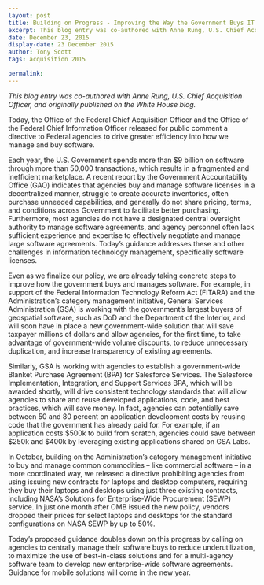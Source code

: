 ```yaml
---
layout: post
title: Building on Progress - Improving the Way the Government Buys IT
excerpt: This blog entry was co-authored with Anne Rung, U.S. Chief Acquisition Officer, and originally published on the White House blog. Today, the Office of the Federal Chief Acquisition Officer and the Office of the Federal Chief Information Officer released for public comment a directive to Federal agencies to drive greater efficiency into how we manage and buy software.
date: December 23, 2015
display-date: 23 December 2015
author: Tony Scott
tags: acquisition 2015

permalink: 
---
```

_This blog entry was co-authored with Anne Rung, U.S. Chief Acquisition Officer, and originally published on the White House blog._

Today, the Office of the Federal Chief Acquisition Officer and the Office of the Federal Chief Information Officer released for public comment a directive to Federal agencies to drive greater efficiency into how we manage and buy software.

Each year, the U.S. Government spends more than $9 billion on software through more than 50,000 transactions, which results in a fragmented and inefficient marketplace. A recent report by the Government Accountability Office (GAO) indicates that agencies buy and manage software licenses in a decentralized manner, struggle to create accurate inventories, often purchase unneeded capabilities, and generally do not share pricing, terms, and conditions across Government to facilitate better purchasing. Furthermore, most agencies do not have a designated central oversight authority to manage software agreements, and agency personnel often lack sufficient experience and expertise to effectively negotiate and manage large software agreements. Today’s guidance addresses these and other challenges in information technology management, specifically software licenses.

Even as we finalize our policy, we are already taking concrete steps to improve how the government buys and manages software. For example, in support of the Federal Information Technology Reform Act (FITARA) and the Administration’s category management initiative, General Services Administration (GSA) is working with the government’s largest buyers of geospatial software, such as DoD and the Department of the Interior, and will soon have in place a new government-wide solution that will save taxpayer millions of dollars and allow agencies, for the first time, to take advantage of government-wide volume discounts, to reduce unnecessary duplication, and increase transparency of existing agreements.

Similarly, GSA is working with agencies to establish a government-wide Blanket Purchase Agreement (BPA) for Salesforce Services. The Salesforce Implementation, Integration, and Support Services BPA, which will be awarded shortly, will drive consistent technology standards that will allow agencies to share and reuse developed applications, code, and best practices, which will save money. In fact, agencies can potentially save between 50 and 80 percent on application development costs by reusing code that the government has already paid for. For example, if an application costs $500k to build from scratch, agencies could save between $250k and $400k by leveraging existing applications shared on GSA Labs.

In October, building on the Administration’s category management initiative to buy and manage common commodities – like commercial software – in a more coordinated way, we released a directive prohibiting agencies from using issuing new contracts for laptops and desktop computers, requiring they buy their laptops and desktops using just three existing contracts, including NASA’s Solutions for Enterprise-Wide Procurement (SEWP) service. In just one month after OMB issued the new policy, vendors dropped their prices for select laptops and desktops for the standard configurations on NASA SEWP by up to 50%.

Today’s proposed guidance doubles down on this progress by calling on agencies to centrally manage their software buys to reduce underutilization, to maximize the use of best-in-class solutions and for a multi-agency software team to develop new enterprise-wide software agreements. Guidance for mobile solutions will come in the new year.

